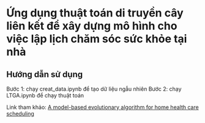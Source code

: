 # Ứng dụng thuật toán di truyền cây liên kết để xây dựng mô hình cho việc lập lịch chăm sóc sức khỏe tại nhà

## Hướng dẫn sử dụng 
Bước 1: chạy creat_data.ipynb để tạo dữ liệu ngẫu nhiên
Bước 2: chạy LTGA.ipynb để chạy thuật toán

Link tham khảo: [A model-based evolutionary algorithm for home health care scheduling](https://www.sciencedirect.com/science/article/pii/S0305054822003112?ref=pdf_download&fr=RR-2&rr=8ff40a2bdd225cd9)
